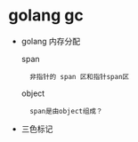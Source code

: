 # golang gc

* golang 内存分配

    span  

        非指针的 span 区和指针span区

    object  

        span是由object组成？

* 三色标记
    
    

